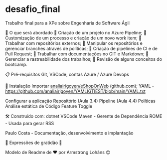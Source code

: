 # desafio_final
Trabalho final para a XPe sobre Engenharia de Software Ágil

🚀 O que será abordado
 Criação de um projeto no Azure Pipeline;
 Customização de um processo e criação de um novo work item;
 Trabalhar com repositórios externos;
 Manipular os repositórios e gerenciar branches através de políticas;
 Criação de pipelines de CI e de Pull Request;
 Trabalhar com documentações no GIT e Markdown;
 Gerenciar a rastreabilidade dos trabalhos;
 Revisão de alguns conceitos do bootcamp.

📋 Pré-requisitos
Git, VSCode, contas Azure / Azure Devops

🔧 Instalação
Importar 
[analiairigoyen/eShopOnWeb](https://github.com/analiairigoyen/eShopOnWeb) (github.com);
YAML - https://github.com/analiairigoyen/YAMLIGTIEST/blob/main/YAML.txt

Configurar a aplicação
Repositório (Aula 3.4)
Pipeline (Aula 4.4)
Políticas
Análise estática de Código
Feature Toggle

🛠️ Construído com:
dotnet
VSCode
Maven - Gerente de Dependência
ROME - Usada para gerar RSS

Paulo Costa - Documentação, desenvolvimento e implantação

🎁 Expressões de gratidão
📢 

Modelo de Readme de ❤️ por Armstrong Lohãns 😊
